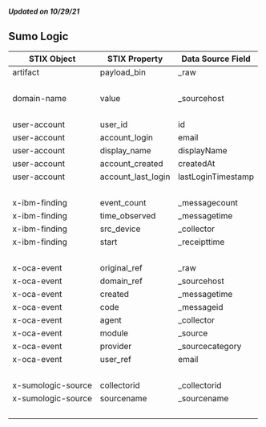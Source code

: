 ##### Updated on 10/29/21
## Sumo Logic
| STIX Object | STIX Property | Data Source Field |
|--|--|--|
| artifact | payload_bin | _raw |
| <br> | | |
| domain-name | value | _sourcehost |
| <br> | | |
| user-account | user_id | id |
| user-account | account_login | email |
| user-account | display_name | displayName |
| user-account | account_created | createdAt |
| user-account | account_last_login | lastLoginTimestamp |
| <br> | | |
| x-ibm-finding | event_count | _messagecount |
| x-ibm-finding | time_observed | _messagetime |
| x-ibm-finding | src_device | _collector |
| x-ibm-finding | start | _receipttime |
| <br> | | |
| x-oca-event | original_ref | _raw |
| x-oca-event | domain_ref | _sourcehost |
| x-oca-event | created | _messagetime |
| x-oca-event | code | _messageid |
| x-oca-event | agent | _collector |
| x-oca-event | module | _source |
| x-oca-event | provider | _sourcecategory |
| x-oca-event | user_ref | email |
| <br> | | |
| x-sumologic-source | collectorid | _collectorid |
| x-sumologic-source | sourcename | _sourcename |
| <br> | | |
